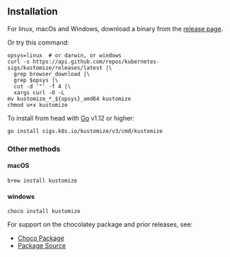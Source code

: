 [release page]: https://github.com/kubernetes-sigs/kustomize/releases
[Go]: https://golang.org

## Installation

For linux, macOs and Windows,
download a binary from the
[release page].

Or try this command:
```
opsys=linux  # or darwin, or windows
curl -s https://api.github.com/repos/kubernetes-sigs/kustomize/releases/latest |\
  grep browser_download |\
  grep $opsys |\
  cut -d '"' -f 4 |\
  xargs curl -O -L
mv kustomize_*_${opsys}_amd64 kustomize
chmod u+x kustomize
```

To install from head with [Go] v1.12 or higher:

<!-- @installkustomize @test -->
```
go install sigs.k8s.io/kustomize/v3/cmd/kustomize
```

### Other methods

#### macOS

```
brew install kustomize
```

#### windows

```
choco install kustomize
```

For support on the chocolatey package
and prior releases, see:
- [Choco Package](https://chocolatey.org/packages/kustomize)
- [Package Source](https://github.com/kenmaglio/choco-kustomize)
